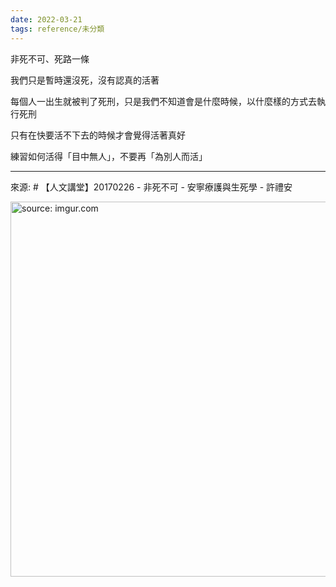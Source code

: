 ```yaml
---
date: 2022-03-21
tags: reference/未分類
---
```


非死不可、死路一條

我們只是暫時還沒死，沒有認真的活著

每個人一出生就被判了死刑，只是我們不知道會是什麼時候，以什麼樣的方式去執行死刑

只有在快要活不下去的時候才會覺得活著真好

練習如何活得「目中無人」，不要再「為別人而活」


---
來源: # 【人文講堂】20170226 - 非死不可 - 安寧療護與生死學 - 許禮安

<a href="https://imgur.com/sLhjjV1"><img src="https://i.imgur.com/sLhjjV1.jpg" title="source: imgur.com" width="600px"/></a>